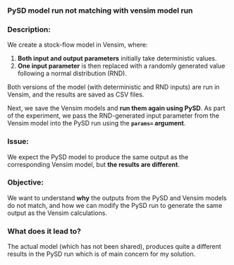 ### **PySD model run not matching with vensim model run**

### **Description:**

We create a stock-flow model in Vensim, where:

1. **Both input and output parameters** initially take deterministic values.  
2. **One input parameter** is then replaced with a randomly generated value following a normal distribution (RND).  

Both versions of the model (with deterministic and RND inputs) are run in Vensim, and the results are saved as CSV files.

Next, we save the Vensim models and **run them again using PySD**. As part of the experiment, we pass the RND-generated input parameter from the Vensim model into the PySD run using the **`params=` argument**. 

### **Issue:**
We expect the PySD model to produce the same output as the corresponding Vensim model, but **the results are different**. 

### **Objective:**
We want to understand **why** the outputs from the PySD and Vensim models do not match, and how we can modify the PySD run to generate the same output as the Vensim calculations.


### **What does it lead to?**
The actual model (which has not been shared), produces quite a different results in the PySD run which is of main concern for my solution.
